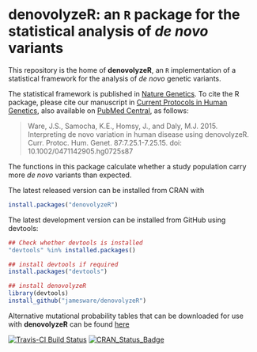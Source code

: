 <!-- README.md is generated from README.Rmd. Please edit that file -->
**denovolyzeR**: an `R` package for the statistical analysis of *de novo* variants
==================================================================================

This repository is the home of **denovolyzeR**, an `R` implementation of a statistical framework for the analysis of *de novo* genetic variants.

The statistical framework is published in [Nature Genetics](http://www.nature.com/doifinder/10.1038/ng.3050).
To cite the R package, please cite our manuscript in [Current Protocols in Human Genetics](http://onlinelibrary.wiley.com/doi/10.1002/0471142905.hg0725s87/abstract), also available on [PubMed Central](http://www.ncbi.nlm.nih.gov/pmc/articles/PMC4606471/), as follows:

> Ware, J.S., Samocha, K.E., Homsy, J., and Daly, M.J. 2015. Interpreting de novo variation in human disease using denovolyzeR. Curr. Protoc. Hum. Genet. 87:7.25.1-7.25.15. doi: 10.1002/0471142905.hg0725s87

The functions in this package calculate whether a study population carry more *de novo* variants than expected.

The latest released version can be installed from CRAN with

``` r
install.packages("denovolyzeR")
```

The latest development version can be installed from GitHub using devtools:

``` r
## Check whether devtools is installed
"devtools" %in% installed.packages()

## install devtools if required
install.packages("devtools")

## install denovolyzeR
library(devtools)
install_github("jamesware/denovolyzeR")
```

Alternative mutational probability tables that can be downloaded for use with **denovolyzeR** can be found [here](/alternativeProbabilityTables/)

[![Travis-CI Build Status](https://travis-ci.org/jamesware/denovolyzeR.png?branch=master)](https://travis-ci.org/jamesware/denovolyzeR)
[![CRAN\_Status\_Badge](http://www.r-pkg.org/badges/version/denovolyzeR)](http://cran.r-project.org/package=denovolyzeR)
